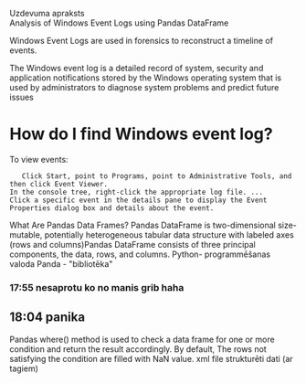Uzdevuma apraksts  
Analysis of Windows Event Logs using Pandas DataFrame

Windows Event Logs are used in forensics to reconstruct a timeline of events.

The Windows event log is a detailed record of system, security and application notifications stored by the Windows operating system that is used by administrators to diagnose system problems and predict future issues

# How do I find Windows event log?
To view events:

       Click Start, point to Programs, point to Administrative Tools, and then click Event Viewer.
    In the console tree, right-click the appropriate log file. ...
    Click a specific event in the details pane to display the Event Properties dialog box and details about the event.

What Are Pandas Data Frames? Pandas DataFrame is two-dimensional size-mutable, potentially heterogeneous tabular data structure with labeled axes (rows and columns)Pandas DataFrame consists of three principal components, the data, rows, and columns. Python- programmēšanas valoda Panda - "bibliotēka"
### 17:55 nesaprotu ko no manis grib haha
## 18:04 panika 
Pandas where() method is used to check a data frame for one or more condition and return the result accordingly. By default, The rows not satisfying the condition are filled with NaN value.
xml file strukturēti dati (ar tagiem)
